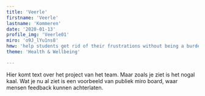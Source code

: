 ```yaml
---
title: 'Veerle'
firstname: 'Veerle'
lastname: 'Kommeren'
date: '2020-01-13'
profile_img: 'Veerle01'
miro: 'o9J_lYu1ns8'
hmw: 'help students get rid of their frustrations without being a burden to their environment and still keeping a professional attitude?'
theme: 'Health & Wellbeing'

---
```


Hier komt text over het project van het team. Maar zoals je ziet is het nogal kaal. Wat je nu al ziet is een voorbeeld van publiek miro board, waar mensen feedback kunnen achterlaten.



